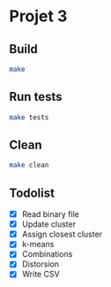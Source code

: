 # Projet 3

## Build

```sh
make
```

## Run tests

```sh
make tests
```

## Clean

```sh
make clean
```

## Todolist

- [x] Read binary file
- [x] Update cluster
- [x] Assign closest cluster
- [x] k-means
- [x] Combinations
- [x] Distorsion
- [x] Write CSV
